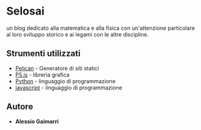 # Selosai

un blog dedicato alla matematica e alla fisica 
con un'attenzione particolare al loro sviluppo 
storico e ai legami con le altre discipline.

## Strumenti utilizzati 

* [Pelican](https://github.com/getpelican/pelican) - Generatore di siti statici 
* [P5.js](https://p5js.org/) - libreria grafica
* [Python](https://www.python.org/) - linguaggio di programmazione 
* [javascript](https://www.python.org/) - linguaggio di programmazione 

## Autore

* **Alessio Gaimarri** 







